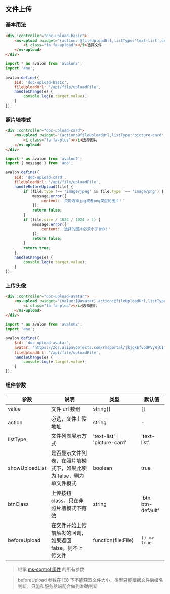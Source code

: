 ## 文件上传

### 基本用法

```html
<div :controller="doc-upload-basic">
    <ms-upload :widget="{action: @fileUploadUrl,listType:'text-list',onChange:@handleChange}">
        <i class="fa fa-upload"></i>选择文件
    </ms-upload>
</div>
```

```js
import * as avalon from 'avalon2';
import 'ane';

avalon.define({
    $id: 'doc-upload-basic',
    fileUploadUrl: '/api/file/uploadFile',
    handleChange(e) {
        console.log(e.target.value);
    }
});
```

### 照片墙模式

```html
<div :controller="doc-upload-card">
    <ms-upload :widget="{action:@fileUploadUrl,listType:'picture-card',beforeUpload:@handleBeforeUpload,onChange:@handleChange}">
        <i class="fa fa-plus"></i>选择图片
    </ms-upload>
</div>
```

```js
import * as avalon from 'avalon2';
import { message } from 'ane';

avalon.define({
    $id: 'doc-upload-card',
    fileUploadUrl: '/api/file/uploadFile',
    handleBeforeUpload(file) {
        if (file.type !== 'image/jpeg' && file.type !== 'image/png') {
            message.error({
                content: '只能选择jpg或者png类型的图片！'
            });
            return false;
        }
        if (file.size / 1024 / 1024 > 1) {
            message.error({
                content: '选择的图片必须小于1MB！'
            });
            return false;
        }
        return true;
    },
    handleChange(e) {
        console.log(e.target.value);
    }
});
```

### 上传头像

```html
<div :controller="doc-upload-avatar">
    <ms-upload :widget="{value:[@avatar],action:@fileUploadUrl,listType:'picture-card',showUploadList:false,onChange:@handleChange}">
        <i class="fa fa-plus"></i>选择图片
    </ms-upload>
</div>
```

```js
import * as avalon from 'avalon2';
import 'ane';

avalon.define({
    $id: 'doc-upload-avatar',
    avatar: 'https://zos.alipayobjects.com/rmsportal/jkjgkEfvpUPVyRjUImniVslZfWPnJuuZ.png',
    fileUploadUrl: '/api/file/uploadFile',
    handleChange(e) {
        console.log(e.target.value);
    }
});
```

### 组件参数

| 参数 | 说明 | 类型 | 默认值 |
|-----|-----|-----|-----|
| value | 文件 url 数组 | string\[\] | \[\] |
| action | 必选，文件上传地址 | string | - |
| listType | 文件列表展示方式 | 'text-list' \| 'picture-card' | 'text-list' |
| showUploadList | 是否显示文件列表，在照片墙模式下，如果此项为 false，则为单文件模式 | boolean | true |
| btnClass | 上传按钮 class，只在非照片墙模式下有效 | string | 'btn btn-default' |
| beforeUpload | 在文件开始上传前触发的回调，如果返回 false，则不上传文件 | function(file:File) | `() => true` |

> 继承 [ms-control 组件](#!/form-control) 的所有参数

> beforeUpload 参数在 IE8 下不能获取文件大小，类型只能根据文件后缀名判断。只能和服务器端配合做到准确判断